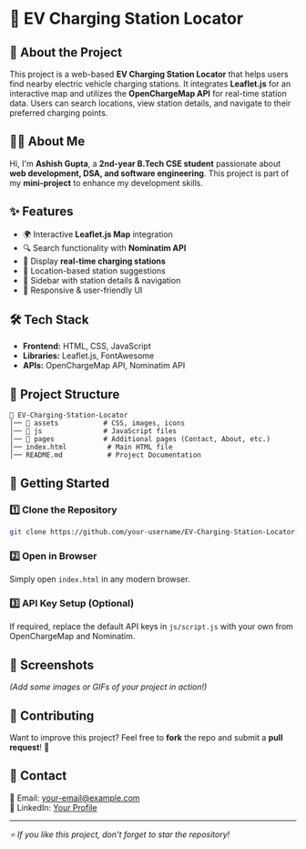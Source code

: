 # 🚀 EV Charging Station Locator

## 📌 About the Project
This project is a web-based **EV Charging Station Locator** that helps users find nearby electric vehicle charging stations. It integrates **Leaflet.js** for an interactive map and utilizes the **OpenChargeMap API** for real-time station data. Users can search locations, view station details, and navigate to their preferred charging points.

## 👨‍💻 About Me
Hi, I'm **Ashish Gupta**, a **2nd-year B.Tech CSE student** passionate about **web development, DSA, and software engineering**. This project is part of my **mini-project** to enhance my development skills.

## ✨ Features
- 🌍 Interactive **Leaflet.js Map** integration
- 🔍 Search functionality with **Nominatim API**
- 📌 Display **real-time charging stations**
- 📍 Location-based station suggestions
- 📜 Sidebar with station details & navigation
- 🎨 Responsive & user-friendly UI

## 🛠️ Tech Stack
- **Frontend:** HTML, CSS, JavaScript
- **Libraries:** Leaflet.js, FontAwesome
- **APIs:** OpenChargeMap API, Nominatim API

## 📂 Project Structure
```
📁 EV-Charging-Station-Locator
│── 📂 assets           # CSS, images, icons
│── 📂 js               # JavaScript files
│── 📂 pages            # Additional pages (Contact, About, etc.)
│── index.html          # Main HTML file
│── README.md           # Project Documentation
```

## 🚀 Getting Started
### 1️⃣ Clone the Repository
```sh
git clone https://github.com/your-username/EV-Charging-Station-Locator.git
```

### 2️⃣ Open in Browser
Simply open `index.html` in any modern browser.

### 3️⃣ API Key Setup (Optional)
If required, replace the default API keys in `js/script.js` with your own from OpenChargeMap and Nominatim.

## 📸 Screenshots
*(Add some images or GIFs of your project in action!)*

## 🤝 Contributing
Want to improve this project? Feel free to **fork** the repo and submit a **pull request**! 🚀

## 📧 Contact
📩 Email: [your-email@example.com](mailto:your-email@example.com)  
🔗 LinkedIn: [Your Profile](https://linkedin.com/in/your-profile)  

---
*⭐ If you like this project, don't forget to star the repository!*

